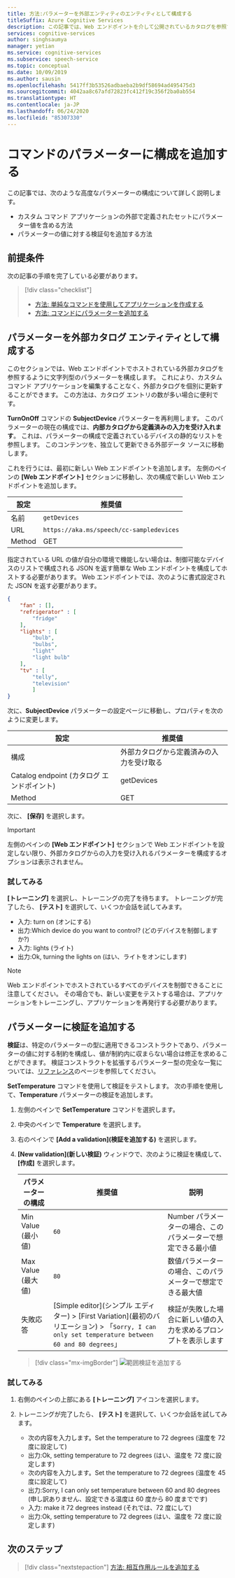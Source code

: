 ```yaml
---
title: 方法:パラメーターを外部エンティティのエンティティとして構成する
titleSuffix: Azure Cognitive Services
description: この記事では、Web エンドポイントを介して公開されているカタログを参照するように文字列パラメーターを構成する方法について説明します。
services: cognitive-services
author: singhsaumya
manager: yetian
ms.service: cognitive-services
ms.subservice: speech-service
ms.topic: conceptual
ms.date: 10/09/2019
ms.author: sausin
ms.openlocfilehash: 5417ff3b53526adbaeba2b9df58694ad495475d3
ms.sourcegitcommit: 4042aa8c67afd72823fc412f19c356f2ba0ab554
ms.translationtype: HT
ms.contentlocale: ja-JP
ms.lasthandoff: 06/24/2020
ms.locfileid: "85307330"
---
```

# <a name="add-configurations-to-commands-parameters"></a>コマンドのパラメーターに構成を追加する

この記事では、次のような高度なパラメーターの構成について詳しく説明します。

 - カスタム コマンド アプリケーションの外部で定義されたセットにパラメーター値を含める方法
 - パラメーターの値に対する検証句を追加する方法

## <a name="prerequisites"></a>前提条件

次の記事の手順を完了している必要があります。

> [!div class="checklist"]
> * [方法: 単純なコマンドを使用してアプリケーションを作成する](./how-to-custom-commands-create-application-with-simple-commands.md)
> * [方法: コマンドにパラメーターを追加する](./how-to-custom-commands-add-parameters-to-commands.md)


## <a name="configure-parameter-as-external-catalog-entity"></a>パラメーターを外部カタログ エンティティとして構成する

このセクションでは、Web エンドポイントでホストされている外部カタログを参照するように文字列型のパラメーターを構成します。 これにより、カスタム コマンド アプリケーションを編集することなく、外部カタログを個別に更新することができます。 この方法は、カタログ エントリの数が多い場合に便利です。

**TurnOnOff** コマンドの **SubjectDevice** パラメーターを再利用します。 このパラメーターの現在の構成では、**内部カタログから定義済みの入力を受け入れます**。 これは、パラメーターの構成で定義されているデバイスの静的なリストを参照します。 このコンテンツを、独立して更新できる外部データ ソースに移動します。

これを行うには、最初に新しい Web エンドポイントを追加します。 左側のペインの **[Web エンドポイント]** セクションに移動し、次の構成で新しい Web エンドポイントを追加します。

| 設定 | 推奨値 |
|----|----|
| 名前 | `getDevices` |
| URL | `https://aka.ms/speech/cc-sampledevices` |
| Method | GET |


指定されている URL の値が自分の環境で機能しない場合は、制御可能なデバイスのリストで構成される JSON を返す簡単な Web エンドポイントを構成してホストする必要があります。 Web エンドポイントでは、次のように書式設定された JSON を返す必要があります。
    
```json
{
    "fan" : [],
    "refrigerator" : [
        "fridge"
    ],
    "lights" : [
        "bulb",
        "bulbs",
        "light"
        "light bulb"
    ],
    "tv" : [
        "telly",
        "television"
        ]
}

```


次に、**SubjectDevice** パラメーターの設定ページに移動し、プロパティを次のように変更します。

| 設定 | 推奨値 |
| ----| ---- |
| 構成 | 外部カタログから定義済みの入力を受け取る |                               
| Catalog endpoint (カタログ エンドポイント) | getDevices |
| Method | GET |

次に、 **[保存]** を選択します。

> [!IMPORTANT]
> 左側のペインの **[Web エンドポイント]** セクションで Web エンドポイントを設定しない限り、外部カタログからの入力を受け入れるパラメーターを構成するオプションは表示されません。

### <a name="try-it-out"></a>試してみる

**[トレーニング]** を選択し、トレーニングの完了を待ちます。 トレーニングが完了したら、 **[テスト]** を選択して、いくつか会話を試してみます。

* 入力: turn on (オンにする)
* 出力:Which device do you want to control? (どのデバイスを制御しますか?)
* 入力: lights (ライト)
* 出力:Ok, turning the lights on (はい、ライトをオンにします)

> [!NOTE]
> Web エンドポイントでホストされているすべてのデバイスを制御できることに注意してください。 その場合でも、新しい変更をテストする場合は、アプリケーションをトレーニングし、アプリケーションを再発行する必要があります。

## <a name="add-validation-to-parameters"></a>パラメーターに検証を追加する

**検証**は、特定のパラメーターの型に適用できるコンストラクトであり、パラメーターの値に対する制約を構成し、値が制約内に収まらない場合は修正を求めることができます。 検証コンストラクトを拡張するパラメーター型の完全な一覧については、[リファレンス](./custom-commands-references.md)のページを参照してください。

**SetTemperature** コマンドを使用して検証をテストします。 次の手順を使用して、**Temperature** パラメーターの検証を追加します。

1. 左側のペインで **SetTemperature** コマンドを選択します。
1. 中央のペインで **Temperature** を選択します。
1. 右のペインで **[Add a validation]\(検証を追加する\)** を選択します。
1. **[New validation]\(新しい検証\)** ウィンドウで、次のように検証を構成して、 **[作成]** を選択します。


    | パラメーターの構成 | 推奨値 | 説明 |
    | ---- | ---- | ---- |
    | Min Value (最小値) | `60` | Number パラメーターの場合、このパラメーターで想定できる最小値 |
    | Max Value (最大値) | `80` | 数値パラメーターの場合、このパラメーターで想定できる最大値 |
    | 失敗応答 |  [Simple editor]\(シンプル エディター\) > [First Variation]\(最初のバリエーション\) > 「`Sorry, I can only set temperature between 60 and 80 degrees`」 | 検証が失敗した場合に新しい値の入力を求めるプロンプトを表示します |

    > [!div class="mx-imgBorder"]
    > ![範囲検証を追加する](media/custom-commands/add-validations-temperature.png)

### <a name="try-it-out"></a>試してみる

1. 右側のペインの上部にある **[トレーニング]** アイコンを選択します。

1. トレーニングが完了したら、 **[テスト]** を選択して、いくつか会話を試してみます。

    - 次の内容を入力します。Set the temperature to 72 degrees (温度を 72 度に設定して)
    - 出力:Ok, setting temperature to 72 degrees (はい、温度を 72 度に設定します)
    - 次の内容を入力します。Set the temperature to 72 degrees (温度を 45 度に設定して)
    - 出力:Sorry, I can only set temperature between 60 and 80 degrees (申し訳ありません、設定できる温度は 60 度から 80 度までです)
    - 入力: make it 72 degrees instead (それでは、72 度にして)
    - 出力:Ok, setting temperature to 72 degrees (はい、温度を 72 度に設定します)

## <a name="next-steps"></a>次のステップ

> [!div class="nextstepaction"]
> [方法: 相互作用ルールを追加する](./how-to-custom-commands-add-interaction-rules.md)

